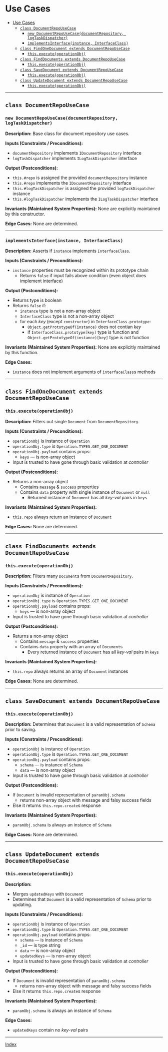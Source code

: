 # Use Cases

- [Use Cases](#use-cases)
  - [`class DocumentRepoUseCase`](#class-documentrepousecase)
    - [`new DocumentRepoUseCase(documentRepository, logTaskDispatcher)`](#new-documentrepousecasedocumentrepository-logtaskdispatcher)
    - [`implementsInterface(instance, InterfaceClass)`](#implementsinterfaceinstance-interfaceclass)
  - [`class FindOneDocument extends DocumentRepoUseCase`](#class-findonedocument-extends-documentrepousecase)
    - [`this.execute(operationObj)`](#thisexecuteoperationobj)
  - [`class FindDocuments extends DocumentRepoUseCase`](#class-finddocuments-extends-documentrepousecase)
    - [`this.execute(operationObj)`](#thisexecuteoperationobj-1)
  - [`class SaveDocument extends DocumentRepoUseCase`](#class-savedocument-extends-documentrepousecase)
    - [`this.execute(operationObj)`](#thisexecuteoperationobj-2)
  - [`class UpdateDocument extends DocumentRepoUseCase`](#class-updatedocument-extends-documentrepousecase)
    - [`this.execute(operationObj)`](#thisexecuteoperationobj-3)

----

## `class DocumentRepoUseCase`

### `new DocumentRepoUseCase(documentRepository, logTaskDispatcher)`

**Description:**
Base class for document repository use cases.

**Inputs (Constraints / Preconditions):**

- `documentRepository` implements `IDocumentRepository` interface
- `logTaskDispatcher` implements `ILogTaskDispatcher` interface

**Output (Postconditions):**

- `this.#repo` is assigned the provided `documentRepository` instance
- `this.#repo` implements the `IDocumentRepository` interface
- `this.#logTaskDispatcher` is assigned the provided `logTaskDispatcher` instance
- `this.#logTaskDispatcher` implements the `ILogTaskDispatcher` interface

**Invariants (Maintained System Properties):**
None are explicitly maintained by this constructor.

**Edge Cases:**
None are determined.

----

### `implementsInterface(instance, InterfaceClass)`

**Description:**
Asserts if `instance` implements `InterfaceClass`.

**Inputs (Constraints / Preconditions):**
- `instance` properties must be recognized within its prototype chain
    - Returns `false` if input fails above condition (even object does implement interface)

**Output (Postconditions):**
- Returns type is boolean
- Returns `false` if:
    - `instance` type is not a non-array object
    - `InterfaceClass` type is not a non-array object
    - for each *key* (except `constructor`) in `InterfaceClass.prototype`:
        - `Object.getPrototypeOf(instance)` does not contian *key*
        - if `InterfaceClass.prototype[key]` type is function and `Object.getPrototypeOf(instance)[key]` type is not function

**Invariants (Maintained System Properties):**
None are explicitly maintained by this function.

**Edge Cases:**
- `instance` does not implement arguments of `interfaceClass`s methods

----

## `class FindOneDocument extends DocumentRepoUseCase`

### `this.execute(operationObj)`

**Description:**
Filters out single `Document` from `DocumentRepository`.

**Inputs (Constraints / Preconditions):**
- `operationObj` is instance of `Operation`
- `operationObj.type` is `Operation.TYPES.GET_ONE_DOCUMENT`
- `operationObj.payload` contains props:
    - `keys` — is non-array object
- Input is trusted to have gone through basic validation at *controller*

**Output (Postconditions):**
- Returns a non-array object
  - Contains `message` & `success` properties
  - Contains `data` property with single instance of `Document` or `null`
    - Returned instance of `Document` has all *key-val* pairs in `keys`

**Invariants (Maintained System Properties):**
- `this.repo` always return an instance of `Document`

**Edge Cases:**
None are determined.

----

## `class FindDocuments extends DocumentRepoUseCase`

### `this.execute(operationObj)`

**Description:**
Filters many `Document`s from `DocumentRepository`.

**Inputs (Constraints / Preconditions):**
- `operationObj` is instance of `Operation`
- `operationObj.type` is `Operation.TYPES.GET_ONE_DOCUMENT`
- `operationObj.payload` contains props:
    - `keys` — is non-array object
- Input is trusted to have gone through basic validation at *controller*

**Output (Postconditions):**
- Returns a non-array object
  - Contains `message` & `success` properties
  - Contains `data` property with an array of `Document`s
    - Every returned instance of `Document` has all *key-val* pairs in `keys`

**Invariants (Maintained System Properties):**
- `this.repo` always returns an array of `Document` instances

**Edge Cases:**
None are determined.

----

## `class SaveDocument extends DocumentRepoUseCase`

### `this.execute(operationObj)`

**Description:**
Determines that `Document` is a valid representation of `Schema` prior to saving.

**Inputs (Constraints / Preconditions):**
- `operationObj` is instance of `Operation`
- `operationObj.type` is `Operation.TYPES.GET_ONE_DOCUMENT`
- `operationObj.payload` contains props:
    - `schema` — is instance of `Schema`
    - `data` — is non-array object
- Input is trusted to have gone through basic validation at *controller*

**Output (Postconditions):**
- If `Document` is invalid representation of `paramObj.schema`
    - returns non-array object with message and falsy success fields
- Else it returns `this.repo.create`s response

**Invariants (Maintained System Properties):**
- `paramObj.schema` is always an instance of `Schema`

**Edge Cases:**
None are determined.

----

## `class UpdateDocument extends DocumentRepoUseCase`

### `this.execute(operationObj)`

**Description:**
- Merges `updatedKeys` with `Document`
- Determines that `Document` is a valid representation of `Schema` prior to updating.

**Inputs (Constraints / Preconditions):**
- `operationObj` is instance of `Operation`
- `operationObj.type` is `Operation.TYPES.GET_ONE_DOCUMENT`
- `operationObj.payload` contains props:
    - `schema` — is instance of `Schema`
    - `_id` — is type string
    - `data` — is non-array object
    - `updatedKeys` — is non-array object
- Input is trusted to have gone through basic validation at *controller*

**Output (Postconditions):**
- If `Document` is invalid representation of `paramObj.schema`
    - returns non-array object with message and falsy success fields
- Else it returns `this.repo.create`s response

**Invariants (Maintained System Properties):**
- `paramObj.schema` is always an instance of `Schema`

**Edge Cases:**
- `updatedKeys` contain no *key-val* pairs

----

[Index](../../index.md)
